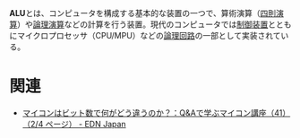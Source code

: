 **ALU**とは、コンピュータを構成する基本的な装置の一つで、算術演算（[四則演算](https://e-words.jp/w/%E5%9B%9B%E5%89%87%E6%BC%94%E7%AE%97.html "四則演算")）や[論理演算](https://e-words.jp/w/%E8%AB%96%E7%90%86%E6%BC%94%E7%AE%97.html "論理演算")などの計算を行う装置。現代のコンピュータでは[制御装置](https://e-words.jp/w/%E5%88%B6%E5%BE%A1%E8%A3%85%E7%BD%AE.html "制御装置")とともにマイクロプロセッサ（CPU/MPU）などの[論理回路](https://e-words.jp/w/%E8%AB%96%E7%90%86%E5%9B%9E%E8%B7%AF.html "論理回路")の一部として実装されている。

# 関連
- [マイコンはビット数で何がどう違うのか？：Q&Aで学ぶマイコン講座（41）（2/4 ページ） - EDN Japan](https://edn.itmedia.co.jp/edn/articles/1804/25/news019_2.html)